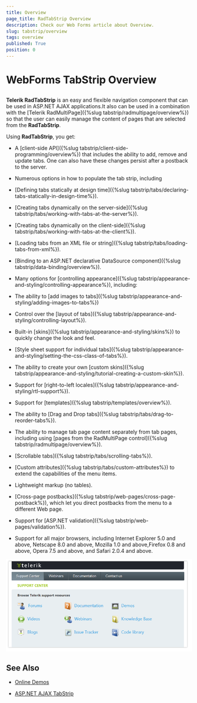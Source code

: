 ```yaml
---
title: Overview
page_title: RadTabStrip Overview
description: Check our Web Forms article about Overview.
slug: tabstrip/overview
tags: overview
published: True
position: 0
---
```


# WebForms TabStrip Overview

## 

**Telerik RadTabStrip** is an easy and flexible navigation component that can be used in ASP.NET AJAX applications.It also can be used in a combination with the [Telerik RadMultiPage]({%slug tabstrip/radmultipage/overview%}) so that the user can easily manage the content of pages that are selected from the **RadTabStrip**.

Using **RadTabStrip**, you get:

* A [client-side API]({%slug tabstrip/client-side-programming/overview%}) that includes the ability to add, remove and update tabs. One can also have these changes persist after a postback to the server.

* Numerous options in how to populate the tab strip, including

* [Defining tabs statically at design time]({%slug tabstrip/tabs/declaring-tabs-statically-in-design-time%}).

* [Creating tabs dynamically on the server-side]({%slug tabstrip/tabs/working-with-tabs-at-the-server%}).

* [Creating tabs dynamically on the client-side]({%slug tabstrip/tabs/working-with-tabs-at-the-client%}).

* [Loading tabs from an XML file or string]({%slug tabstrip/tabs/loading-tabs-from-xml%}).

* [Binding to an ASP.NET declarative DataSource component]({%slug tabstrip/data-binding/overview%}).

* Many options for [controlling appearance]({%slug tabstrip/appearance-and-styling/controlling-appearance%}), including:

* The ability to [add images to tabs]({%slug tabstrip/appearance-and-styling/adding-images-to-tabs%})

* Control over the [layout of tabs]({%slug tabstrip/appearance-and-styling/controlling-layout%}).

* Built-in [skins]({%slug tabstrip/appearance-and-styling/skins%}) to quickly change the look and feel.

* [Style sheet support for individual tabs]({%slug tabstrip/appearance-and-styling/setting-the-css-class-of-tabs%}).

* The ability to create your own [custom skins]({%slug tabstrip/appearance-and-styling/tutorial-creating-a-custom-skin%}).

* Support for [right-to-left locales]({%slug tabstrip/appearance-and-styling/rtl-support%}).

* Support for [templates]({%slug tabstrip/templates/overview%}).

* The ability to [Drag and Drop tabs]({%slug tabstrip/tabs/drag-to-reorder-tabs%}).

* The ability to manage tab page content separately from tab pages, including using [pages from the RadMultiPage control]({%slug tabstrip/radmultipage/overview%}).

* [Scrollable tabs]({%slug tabstrip/tabs/scrolling-tabs%}).

* [Custom attributes]({%slug tabstrip/tabs/custom-attributes%}) to extend the capabilities of the menu items.

* Lightweight markup (no tables).

* [Cross-page postbacks]({%slug tabstrip/web-pages/cross-page-postback%}), which let you direct postbacks from the menu to a different Web page.

* Support for [ASP.NET validation]({%slug tabstrip/web-pages/validation%}).

* Support for all major browsers, including Internet Explorer 5.0 and above, Netscape 8.0 and above, Mozilla 1.0 and above,Firefox 0.8 and above, Opera 7.5 and above, and Safari 2.0.4 and above.



![Multipage](images/tabstrip_tab_multipage.gif "Multipage")
## See Also

 * [Online Demos](https://demos.telerik.com/aspnet-ajax/tabstrip/examples/overview/defaultcs.aspx)
 
 * [ASP.NET AJAX TabStrip](https://www.telerik.com/products/aspnet-ajax/tabstrip.aspx)
